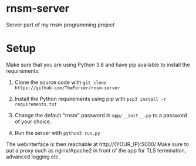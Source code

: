 # rnsm-server
Server part of my rnsm programming project

# Setup
Make sure that you are using Python 3.8 and have pip available to install the requirements:

1. Clone the source code with `git clone https://github.com/TheForcer/rnsm-server`

2. Install the Python requirements using pip with `pip3 install -r requirements.txt`

3. Change the default "rnsm" password in `app/__init__.py` to a password of your choice.

4. Run the server with `python3 run.py`

The webinterface is then reachable at http://{YOUR_IP}:5000/
Make sure to put a proxy such as nginx/Apache2 in front of the app for TLS termination, advanced logging etc.

